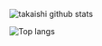 
![takaishi github stats](https://github-readme-stats.vercel.app/api?username=takaishi)


![Top langs](https://github-readme-stats.vercel.app/api/top-langs/?username=takaishi)


<!--
### Hi there 👋

**takaishi/takaishi** is a ✨ _special_ ✨ repository because its `README.md` (this file) appears on your GitHub profile.

Here are some ideas to get you started:

- 🔭 I’m currently working on ...
- 🌱 I’m currently learning ...
- 👯 I’m looking to collaborate on ...
- 🤔 I’m looking for help with ...
- 💬 Ask me about ...
- 📫 How to reach me: ...
- 😄 Pronouns: ...
- ⚡ Fun fact: ...
-->

